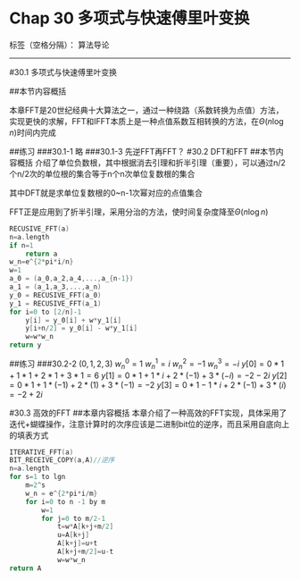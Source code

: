 ﻿# Chap 30 多项式与快速傅里叶变换

标签（空格分隔）： 算法导论

---

#30.1 多项式与快速傅里叶变换

##本节内容概括

本章FFT是20世纪经典十大算法之一，通过一种绕路（系数转换为点值）方法，实现更快的求解，FFT和IFFT本质上是一种点值系数互相转换的方法，在$\Theta(n\log n)$时间内完成

##练习
###30.1-1
略
###30.1-3
先逆FFT再FFT？
#30.2 DFT和FFT
##本节内容概括
介绍了单位负数根，其中根据消去引理和折半引理（重要），可以通过n/2个n/2次的单位根的集合等于n个n次单位复数根的集合

其中DFT就是求单位复数根的0~n-1次幂对应的点值集合

FFT正是应用到了折半引理，采用分治的方法，使时间复杂度降至$\Theta(n \log n)$

```c
RECUSIVE_FFT(a)
n=a.length
if n=1
    return a
w_n=e^{2*pi*i/n}
w=1
a_0 = (a_0,a_2,a_4,...,a_{n-1})
a_1 = (a_1,a_3,...,a_n)
y_0 = RECUSIVE_FFT(a_0)
y_1 = RECUSIVE_FFT(a_1)
for i=0 to [2/n]-1
    y[i] = y_0[i] + w*y_1[i]
    y[i+n/2] = y_0[i] - w*y_1[i]
    w=w*w_n
return y
```

##练习
###30.2-2
$(0,1,2,3)$
$w_n ^ 0 = 1$
$w_n ^ 1 = i$
$w_n ^ 2 = -1$
$w_n ^ 3 = -i$
$y[0] = 0*1 + 1*1+2*1+3*1=6$
$y[1] = 0*1 + 1*i + 2*(-1) + 3*(-i) = -2-2i$
$y[2] = 0*1 + 1*(-1) + 2*(1) + 3*(-1) = -2$
$y[3] = 0*1 - 1*i + 2*(-1) + 3*(i) = -2+2i$

#30.3  高效的FFT
##本章内容概括
本章介绍了一种高效的FFT实现，具体采用了迭代+蝴蝶操作，注意计算时的次序应该是二进制bit位的逆序，而且采用自底向上的填表方式
```c
ITERATIVE_FFT(a)
BIT_RECEIVE_COPY(a,A)//逆序
n=a.length
for s=1 to lgn
    m=2^s
    w_n = e^{2*pi*i/m}
    for i=0 to n -1 by m
        w=1
        for j=0 to m/2-1
            t=w*A[k+j+m/2]
            u=A[k+j]
            A[k+j]=u+t
            A[k+j+m/2]=u-t
            w=w*w_n
return A
```




